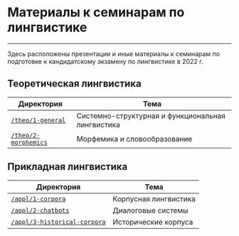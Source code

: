 # Материалы к семинарам по лингвистике

---

Здесь расположены презентации и иные материалы к семинарам по подготовке к кандидатскому экзамену по лингвистике в 2022 г.

## Теоретическая лингвистика

| Директория | Тема |
|---|---|
| [`/theo/1-general`](/theo/1-general) | Системно-структурная и функциональная лингвистика |
| [`/theo/2-morphemics`](/theo/2-morphemics) | Морфемика и словообразование |

## Прикладная лингвистика

| Директория | Тема |
|---|---|
| [`/appl/1-corpora`](/appl/1-corpora) | Корпусная лингвистика |
| [`/appl/2-chatbots`](/appl/2-chatbots) | Диалоговые системы |
| [`/appl/3-historical-corpora`](/appl/3-historical-corpora) | Исторические корпуса |
